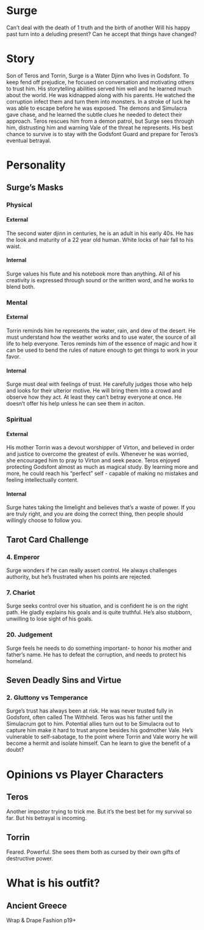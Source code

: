 # Surge
Can’t deal with the death of 1 truth and the birth of another
Will his happy past turn into a deluding present? Can he accept that things have changed?
# Story
Son of Teros and Torrin, Surge is a Water Djinn who lives in Godsfont. To keep fend off prejudice, he focused on conversation and motivating others to trust him. His storytelling abilities served him well and he learned much about the world.
He was kidnapped along with his parents. He watched the corruption infect them and turn them into monsters. In a stroke of luck he was able to escape before he was exposed. The demons and Simulacra gave chase, and he learned the subtle clues he needed to detect their approach.
Teros rescues him from a demon patrol, but Surge sees through him, distrusting him and warning Vale of the threat he represents. His best chance to survive is to stay with the Godsfont Guard and prepare for Teros’s eventual betrayal.
# Personality
## Surge’s Masks
### Physical
#### External
The second water djinn in centuries, he is an adult in his early 40s. He has the look and maturity of a 22 year old human. White locks of hair fall to his waist.
#### Internal
Surge values his flute and his notebook more than anything. All of his creativity is expressed through sound or the written word, and he works to blend both.
### Mental
#### External
Torrin reminds him he represents the water, rain, and dew of the desert. He must understand how the weather works and to use water, the source of all life to help everyone.
Teros reminds him of the essence of magic and how it can be used to bend the rules of nature enough to get things to work in your favor.
#### Internal
Surge must deal with feelings of trust. He carefully judges those who help and looks for their ulterior motive. He will bring them into a crowd and observe how they act. At least they can’t betray everyone at once. He doesn’t offer his help unless he can see them in aciton.
### Spiritual
#### External
His mother Torrin was a devout worshipper of Virton, and believed in order and justice to overcome the greatest of evils. Whenever he was worried, she encouraged him to pray to Virton and seek peace.
Teros enjoyed protecting Godsfont almost as much as magical study. By learning more and more, he could reach his “perfect” self - capable of making no mistakes and feeling intellectually content.
#### Internal
Surge hates taking the limelight and believes that’s a waste of power. If you are truly right, and you are doing the correct thing, then people should willingly choose to follow you.

## Tarot Card Challenge
### 4. Emperor
Surge wonders if he can really assert control. He always challenges authority, but he’s frustrated when his points are rejected.
### 7. Chariot
Surge seeks control over his situation, and is confident he is on the right path. He gladly explains his goals and is quite truthful. He’s also stubborn, unwilling to lose sight of his goals.
### 20. Judgement
Surge feels he needs to do something important- to honor his mother and father’s name. He has to defeat the corruption, and needs to protect his homeland.

## Seven Deadly Sins and Virtue
### 2. Gluttony vs Temperance
Surge’s trust has always been at risk. He was never trusted fully in Godsfont, often called The Withheld. Teros was his father until the Simulacrum got to him. Potential allies turn out to be Simulacra out to capture him make it hard to trust anyone besides his godmother Vale.  He’s vulnerable to self-sabotage, to the point where Torrin and Vale worry he will become a hermit and isolate himself. Can he learn to give the benefit of a doubt?

# Opinions vs Player Characters
## Teros
Another impostor trying to trick me. But it’s the best bet for my survival so far. But his betrayal is incoming.
## Torrin
Feared. Powerful. She sees them both as cursed by their own gifts of destructive power.

# What is his outfit?
## Ancient Greece
Wrap & Drape Fashion p19+